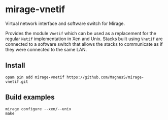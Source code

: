 # mirage-vnetif
Virtual network interface and software switch for Mirage. 

Provides the module `Vnetif` which can be used as a replacement for the regular `Netif` implementation in Xen and Unix. Stacks built using `Vnetif` are connected to a software switch that allows the stacks to communicate as if they were connected to the same LAN.

## Install
```
opam pin add mirage-vnetif https://github.com/MagnusS/mirage-vnetif.git
```

## Build examples
```
mirage configure --xen/--unix
make
```
